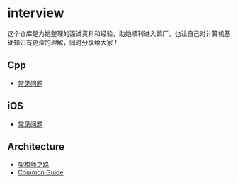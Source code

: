 # interview

这个仓库是为她整理的面试资料和经验，助她顺利进入鹅厂，也让自己对计算机基础知识有更深的理解，同时分享给大家！

## Cpp

- [常见问题](./Cpp/README.md)

## iOS

- [常见问题](./iOS/README.md)

## Architecture

- [架构师之路](https://www.w3cschool.cn/architectroad/)
- [Common Guide](./guide/README.md)


